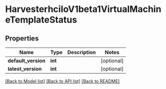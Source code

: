 # HarvesterhciIoV1beta1VirtualMachineTemplateStatus

## Properties
Name | Type | Description | Notes
------------ | ------------- | ------------- | -------------
**default_version** | **int** |  | [optional] 
**latest_version** | **int** |  | [optional] 

[[Back to Model list]](../README.md#documentation-for-models) [[Back to API list]](../README.md#documentation-for-api-endpoints) [[Back to README]](../README.md)


